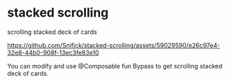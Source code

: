 # stacked scrolling
 scrolling stacked deck of cards


https://github.com/Snifick/stacked-scrolling/assets/59029590/e26c97e4-32e8-44b0-908f-13ec3fe83e10

You can modify and use  @Composable fun Bypass to get scrolling stacked deck of cards.  
